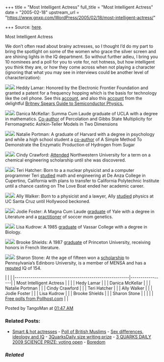 +++
title = "Most Intelligent Actress"
full_title = "Most Intelligent Actress"
date = "2005-02-18"
upstream_url = "https://www.gnxp.com/WordPress/2005/02/18/most-intelligent-actress/"

+++
Source: [here](https://www.gnxp.com/WordPress/2005/02/18/most-intelligent-actress/).

Most Intelligent Actress

We don’t often read about brainy actresses, so I thought I’d do my part to bring the spotlight on some of the women who grace the silver screen and are shining lights in the IQ department. So without further adieu, I bring you 10 nominees and a poll for you to vote for, not hotness, but how intelligent you think they are, or how they come across when not playing a character (ignoring that what you may see in interviews could be another level of characterization):

![](https://images.google.com/images?q=tbn:VWNy98j_zmsJ:http://britneyspears.ac/physics/intro/images/image426.jpg)![](http://images.google.com/images?q=tbn:VWNy98j_zmsJ:http://britneyspears.ac/physics/intro/images/image426.jpg) Heddy Lamar: Honored by the Electronic Frontier Foundation and granted a patent for a frequency hopping which is the basis for technology like the cell phone. See this [account](http://www.inventions.org/culture/female/lamarr.html), and also this [account](http://britneyspears.ac/physics/intro/hedy.htm) from the delightful [Britney Spears Guide to Semiconductor Physics.](http://britneyspears.ac/lasers.htm)

![](https://i0.wp.com/ia.imdb.com/media/imdb/01/I/69/07/68m.jpg?w=640)![](https://i0.wp.com/ia.imdb.com/media/imdb/01/I/69/07/68m.jpg?w=640) Danica McKellar: Summa Cum Laude graduate of UCLA with a degree in mathematics. [Co-author](http://www.iop.org/EJ/article/0305-4470/31/45/005/a84504.pdf) of Percolation and Gibbs State Multiplicity for Ferromagnetic Ashkin-Teller Models in Two Dimensions

![](https://images.google.com/images?q=tbn:TBoNw151s9gJ:http://www.natalieempire.com/gfx/mags/esquire8.jpg)![](http://images.google.com/images?q=tbn:TBoNw151s9gJ:http://www.natalieempire.com/gfx/mags/esquire8.jpg) Natalie Portman: A graduate of Harvard with a degree in psychology and while a high school student a [co-author](http://jchemed.chem.wisc.edu/Journal/Issues/1998/Oct/abs1270.html) of A Simple Method To Demonstrate the Enzymatic Production of Hydrogen from Sugar

![](https://images.google.com/images?q=tbn:WKIgfYPfjGAJ:http://www.facade.com/celebrity/photo/Cindy_Crawford.jpg)![](http://images.google.com/images?q=tbn:WKIgfYPfjGAJ:http://www.facade.com/celebrity/photo/Cindy_Crawford.jpg) Cindy Crawford: [Attended](https://www.vogue.co.uk/whos_who/Cindy_Crawford/default.html) Northwestern University for a term on a chemical engineering scholarship until she was discovered.

![](https://images.google.com/images?q=tbn:5PhIEWFT9pgJ:http://www.teri-hatcher.konta.waw.pl/galerie/IMAGES/teri-hatcher-1.jpg)![](http://images.google.com/images?q=tbn:5PhIEWFT9pgJ:http://www.teri-hatcher.konta.waw.pl/galerie/IMAGES/teri-hatcher-1.jpg) Teri Hatcher: Born to a a nuclear physicist and a computer programmer Teri [studied](http://askmen.com/women/actress_100/126c_teri_hatcher.html) math and engineering at De Anza College in Cupertino, California with plans to transfer to California Polytechnic Institute until a chance casting on The Love Boat ended her academic career.

![](https://images.google.com/images?q=tbn:2Ms2P4iPZ3sJ:http://allywalker.tripod.com/Ally.jpg)![](http://images.google.com/images?q=tbn:2Ms2P4iPZ3sJ:http://allywalker.tripod.com/Ally.jpg) Ally Walker: Born to a physicist and a lawyer, Ally [studied](http://allywalker.tripod.com/main.htm) physics at UC Santa Cruz until Hollywood beckoned.

![](https://images.google.com/images?q=tbn:cBWdfq1pA8EJ:http://www.forwiss.uni-passau.de/~berberic/Foster/jodie20.jpg)![](http://images.google.com/images?q=tbn:cBWdfq1pA8EJ:http://www.forwiss.uni-passau.de/~berberic/Foster/jodie20.jpg) Jodie Foster: A Magna Cum Laude [graduate](http://www.nndb.com/people/756/000023687/) of Yale with a degree in Literature and a [practitioner](http://www.isteve.com/05JanA.htm#jodie.foster.eugenics) of soccer mom genetics.

![](https://images.google.com/images?q=tbn:ZiGJHU4qyJwJ:http://www.clear-lake-reflections.com/lisa%2520kudrow.jpg)![](http://images.google.com/images?q=tbn:ZiGJHU4qyJwJ:http://www.clear-lake-reflections.com/lisa%2520kudrow.jpg) Lisa Kudrow: A 1985 [graduate](http://admissions.vassar.edu/about_after_kudrow.html) of Vassar College with a degree in Biology.

![](https://images.google.com/images?q=tbn:w6EfVe2jsFEJ:http://www.schachabt-vimbuch.de/heiko1.jpg)![](http://images.google.com/images?q=tbn:w6EfVe2jsFEJ:http://www.schachabt-vimbuch.de/heiko1.jpg) Brooke Shields: A 1987 [graduate](http://www.nndb.com/people/197/000023128/) of Princeton University, receiving honors in French literature.

![](https://images.google.com/images?q=tbn:CSkxMKSs2yMJ:http://www.chez.com/celebritey/stone/Sharon_stone86.JPG)![](http://images.google.com/images?q=tbn:CSkxMKSs2yMJ:http://www.chez.com/celebritey/stone/Sharon_stone86.JPG) Sharon Stone: At the age of fifteen won a [scholarship](http://askmen.com/women/actress_60/90b_sharon_stone.html) to Pennsylvania’s Edinboro University, is a member of MENSA and has a [reputed](http://www.celebwelove.com/Sharon_Stone/) IQ of 154.

|                                                          |                 | |----------------------------------------------------------|-----------------| | Most Intelligent Actress                                 |                 | |                                                          | Hedy Lamar      | |                                                          | Danica McKellar | |                                                          | Natalie Portman | |                                                          | Cindy Crawford  | |                                                          | Teri Hatcher    | |                                                          | Ally Walker     | |                                                          | Jodie Foster    | |                                                          | Lisa Kudrow     | |                                                          | Brooke Shields  | |                                                          | Sharon Stone    | |                                                        |                 | | [Free polls from Pollhost.com](http://www.pollhost.com/) |                 |

Posted by TangoMan at [01:47 AM](https://www.gnxp.com/MT2/archives/003614.html) [](http://js-kit.com/api/static/pop_comments?ref=http://gnxp.com&path=/3614?url=http://www.gnxp.com/MT2/archives/003614.html&thetime=%20021805&MT=true)

### Related Posts:

- [Smart & hot
  actresses](https://www.gnxp.com/WordPress/2007/10/11/smart-hot-actresses/) - [Poll of British
  Muslims](https://www.gnxp.com/WordPress/2006/03/03/poll-of-british-muslims/) - [Sex differences, ideology and
  IQ](https://www.gnxp.com/WordPress/2008/11/21/sex-differences-ideology-and-iq/) - [3QuarksDaily size writing
  prize](https://www.gnxp.com/WordPress/2011/06/06/3quarksdaily-size-writing-prize/) - [3 QUARKS DAILY 2009 SCIENCE PRIZE: voting
  open](https://www.gnxp.com/WordPress/2009/06/02/3-quarks-daily-2009-science-prize-voting-open/) - [Boredom](https://www.gnxp.com/WordPress/2009/09/27/boredom/)

### *Related*

[](https://www.addtoany.com/add_to/facebook?linkurl=https%3A%2F%2Fwww.gnxp.com%2FWordPress%2F2005%2F02%2F18%2Fmost-intelligent-actress%2F&linkname=Most%20Intelligent%20Actress "Facebook")[](https://www.addtoany.com/add_to/twitter?linkurl=https%3A%2F%2Fwww.gnxp.com%2FWordPress%2F2005%2F02%2F18%2Fmost-intelligent-actress%2F&linkname=Most%20Intelligent%20Actress "Twitter")[](https://www.addtoany.com/add_to/email?linkurl=https%3A%2F%2Fwww.gnxp.com%2FWordPress%2F2005%2F02%2F18%2Fmost-intelligent-actress%2F&linkname=Most%20Intelligent%20Actress "Email")[](https://www.addtoany.com/share)
